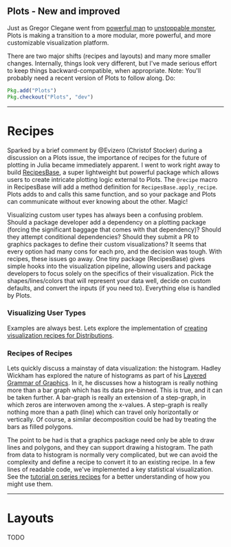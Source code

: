 
## Plots - New and improved

Just as Gregor Clegane went from [powerful man](http://vignette1.wikia.nocookie.net/gameofthrones/images/b/be/Gregor_Clegane_4x07.jpg/revision/latest?cb=20140707234843) to [unstoppable monster](http://i.imgur.com/qp10sp6.png), Plots is making a transition to a more modular, more powerful, and more customizable visualization platform.

There are two major shifts (recipes and layouts) and many more smaller changes.  Internally, things look very different, but I've made serious effort to keep things backward-compatible, when appropriate.  Note: You'll probably need a recent version of Plots to follow along.  Do:

```julia
Pkg.add("Plots")
Pkg.checkout("Plots", "dev")
```

---

# Recipes

Sparked by a brief comment by @Evizero (Christof Stocker) during a discussion on a Plots issue, the importance of recipes for the future of plotting in Julia became immediately apparent.  I went to work right away to build [RecipesBase](https://github.com/JuliaPlots/RecipesBase.jl), a super lightweight but powerful package which allows users to create intricate plotting logic external to Plots.  The `@recipe` macro in RecipesBase will add a method definition for `RecipesBase.apply_recipe`.  Plots adds to and calls this same function, and so your package and Plots can communicate without ever knowing about the other.  Magic!

Visualizing custom user types has always been a confusing problem.  Should a package developer add a dependency on a plotting package (forcing the significant baggage that comes with that dependency)? Should they attempt conditional dependencies?  Should they submit a PR to graphics packages to define their custom visualizations?  It seems that every option had many cons for each pro, and the decision was tough.  With recipes, these issues go away.  One tiny package (RecipesBase) gives simple hooks into the visualization pipeline, allowing users and package developers to focus solely on the specifics of their visualization.  Pick the shapes/lines/colors that will represent your data well, decide on custom defaults, and convert the inputs (if you need to).  Everything else is handled by Plots.

### Visualizing User Types

Examples are always best.  Lets explore the implementation of [creating visualization recipes for Distributions](https://github.com/tbreloff/ExamplePlots.jl/tree/master/notebooks/usertype_recipes.ipynb).

### Recipes of Recipes

Lets quickly discuss a mainstay of data visualization: the histogram.  Hadley Wickham has explored the nature of histograms as part of his [Layered Grammar of Graphics](http://vita.had.co.nz/papers/layered-grammar.pdf).  In it, he discusses how a histogram is really nothing more than a bar graph which has its data pre-binned.  This is true, and it can be taken further.  A bar-graph is really an extension of a step-graph, in which zeros are interwoven among the x-values.  A step-graph is really nothing more than a path (line) which can travel only horizontally or vertically.  Of course, a similar decomposition could be had by treating the bars as filled polygons.

The point to be had is that a graphics package need only be able to draw lines and polygons, and they can support drawing a histogram.  The path from data to histogram is normally very complicated, but we can avoid the complexity and define a recipe to convert it to an existing recipe.  In a few lines of readable code, we've implemented a key statistical visualization.  See the [tutorial on series recipes](https://github.com/tbreloff/ExamplePlots.jl/tree/master/notebooks/series_recipes.ipynb) for a better understanding of how you might use them.

---

# Layouts

TODO
